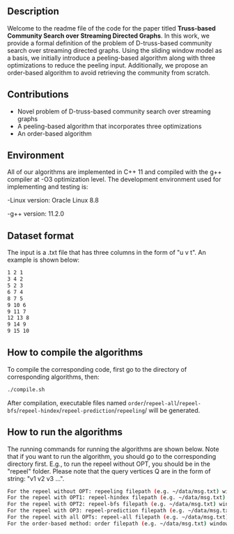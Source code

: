 
## Description
Welcome to the readme file of the code for the paper titled **Truss-based Community Search over Streaming Directed Graphs**. In this work, we provide a formal definition of the problem of D-truss-based community search over streaming directed graphs. Using the sliding window model as a basis, we initially introduce a peeling-based algorithm along with three optimizations to reduce the peeling input. Additionally, we propose an order-based algorithm to avoid retrieving the community from scratch.

## Contributions
- Novel problem of D-truss-based community search over streaming graphs
- A peeling-based algorithm that incorporates three optimizations
- An order-based algorithm

## Environment
All of our algorithms are implemented in C++ 11 and compiled with the g++ compiler at -O3 optimization level. The development environment used for implementing and testing is:

-Linux version: Oracle Linux 8.8

-g++ version: 11.2.0


## Dataset format

The input is a .txt file that has three columns in the form of "u v t". An example is shown below:

```bash
1 2 1
3 4 2
5 2 3
6 7 4
8 7 5
9 10 6
9 11 7
12 13 8
9 14 9
9 15 10
```

## How to compile the algorithms

To compile the corresponding code, first go to the directory of corresponding algorithms, then:

```bash
./compile.sh
```
After compilation, executable files named ```order```/```repeel-all```/```repeel-bfs```/```repeel-hindex```/```repeel-prediction```/```repeeling```/ will be generated.


## How to run the algorithms

The running commands for running the algorithms are shown below. Note that if you want to run the algorithm, you should go to the corresponding directory first. E.g., to run the repeel without OPT, you should be in the "repeel" folder. Please note that the query vertices Q are in the form of string: "v1 v2 v3 ...".

```bash
For the repeel without OPT: repeeling filepath (e.g. ~/data/msg.txt) windowsize stridesize kc kf Q
For the repeel with OPT1: repeel-hindex filepath (e.g. ~/data/msg.txt) windowsize stridesize kc kf Q
For the repeel with OPT2: repeel-bfs filepath (e.g. ~/data/msg.txt) windowsize stridesize kc kf Q
For the repeel with OP3: repeel-prediction filepath (e.g. ~/data/msg.txt) windowsize stridesize kc kf Q
For the repeel with all OPTs: repeel-all filepath (e.g. ~/data/msg.txt) windowsize stridesize kc kf Q
For the order-based method: order filepath (e.g. ~/data/msg.txt) windowsize stridesize kc kf Q
```

## 



